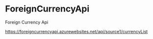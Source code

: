 # ForeignCurrencyApi
Foreign Currency Api


https://foreigncurrencyapi.azurewebsites.net/api/source1/currencyList

